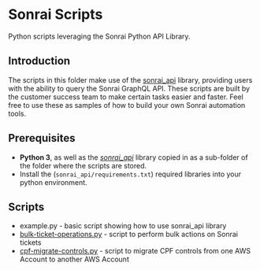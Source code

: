 # Sonrai Scripts

Python scripts leveraging the Sonrai Python API Library.  

## Introduction

The scripts in this folder make use of the [sonrai_api](../sonrai_api/README.md) library, providing users with the ability to query the Sonrai GraphQL API. These scripts are built by the customer success team to make certain tasks easier and faster. Feel free to use these as samples of how to build your own Sonrai automation tools.

## Prerequisites

 * **Python 3**, as well as the *[sonrai_api](../sonrai_api/README.md)* library copied in as a sub-folder of the folder where the scripts are stored.
 * Install the (`sonrai_api/requirements.txt`) required libraries into your python environment.

## Scripts

- example.py - basic script showing how to use sonrai_api library
- [bulk-ticket-operations.py](bulk-ticket-operations_README.md) - script to perform bulk actions on Sonrai tickets
- [cpf-migrate-controls.py](cpf-migrate-controls_README.md) - script to migrate CPF controls from one AWS Account to another AWS Account
